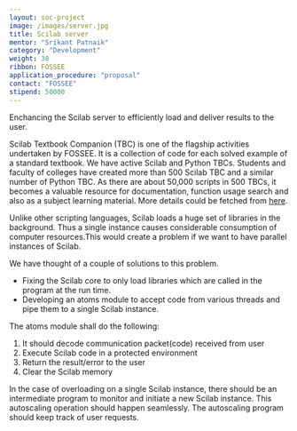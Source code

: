 ```yaml
---
layout: soc-project
image: /images/server.jpg
title: Scilab server
mentor: "Srikant Patnaik"
category: "Development"
weight: 30
ribbon: FOSSEE
application_procedure: "proposal"
contact: "FOSSEE"
stipend: 50000
---
```


Enchancing the Scilab server to efficiently load and deliver results to the user.

<!--break-->

Scilab Textbook Companion (TBC) is one of the flagship activities undertaken by FOSSEE. It is a collection of code for each solved example of a standard textbook. We have active Scilab and Python TBCs. Students and faculty of colleges have created more than 500 Scilab TBC and a similar number of Python TBC. As there are about 50,000 scripts in 500 TBCs, it becomes a valuable resource for documentation, function usage search and also as a subject learning material. More details could be fetched from [here](http://www.scilab.in/Textbook_Companion_Project).

Unlike other scripting languages, Scilab loads a huge set of libraries in the background. Thus a single instance causes considerable consumption of computer resources.This would create a problem if we want to have parallel instances of Scilab.

We have thought of a couple of solutions to this problem.

- Fixing the Scilab core to only load libraries which are called in the program at the run time.
- Developing an atoms module to accept code from various threads and pipe them to a single Scilab instance.

The atoms module shall do the following:

1. It should decode communication packet(code) received from user
2. Execute Scilab code in a protected environment 
3. Return the result/error to the user
4. Clear the Scilab memory

In the case of overloading on a single Scilab instance, there should be an intermediate program to monitor and initiate a new Scilab instance. This autoscaling operation should happen seamlessly. The autoscaling program should keep track of user requests.
